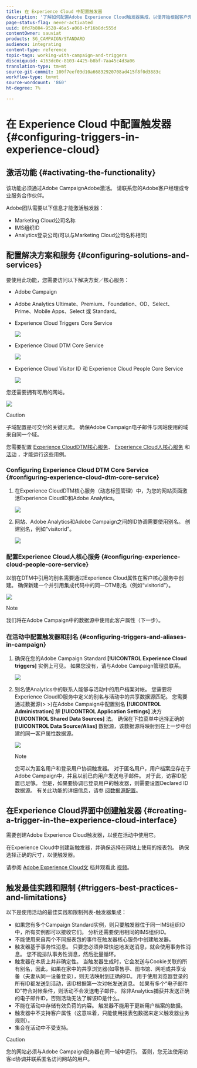 ```yaml
---
title: 在 Experience Cloud 中配置触发器
description: '了解如何配置Adobe Experience Cloud触发器集成，以便开始根据客户先前的行为向客户发送个性化投放。 '
page-status-flag: never-activated
uuid: 8fd7b804-9528-46a5-a060-bf16b8dc555d
contentOwner: sauviat
products: SG_CAMPAIGN/STANDARD
audience: integrating
content-type: reference
topic-tags: working-with-campaign-and-triggers
discoiquuid: 4163dc0c-8103-4425-b8bf-7aa45c4d3a06
translation-type: tm+mt
source-git-commit: 100f7eef03d10a66832920708ad415f8f0d3883c
workflow-type: tm+mt
source-wordcount: '860'
ht-degree: 7%

---
```



# 在 Experience Cloud 中配置触发器{#configuring-triggers-in-experience-cloud}

## 激活功能 {#activating-the-functionality}

该功能必须通过Adobe CampaignAdobe激活。 请联系您的Adobe客户经理或专业服务合作伙伴。

Adobe团队需要以下信息才能激活触发器：

* Marketing Cloud公司名称
* IMS组织ID
* Analytics登录公司(可以与Marketing Cloud公司名称相同)

## 配置解决方案和服务 {#configuring-solutions-and-services}

要使用此功能，您需要访问以下解决方案／核心服务：

* Adobe Campaign
* Adobe Analytics Ultimate、Premium、Foundation、OD、Select、Prime、Mobile Apps、Select 或 Standard。
* Experience Cloud Triggers Core Service

   ![](assets/trigger_uc_prereq_1.png)

* Experience Cloud DTM Core Service

   ![](assets/trigger_uc_prereq_2.png)

* Experience Cloud Visitor ID 和 Experience Cloud People Core Service

   ![](assets/trigger_uc_prereq_3.png)

您还需要拥有可用的网站。

![](assets/trigger_uc_prereq_4.png)

>[!CAUTION]
>
>子域配置是可交付的关键元素。 确保Adobe Campaign电子邮件与网站使用的域来自同一个域。

您需要配置 [Experience CloudDTM核心服务](#configuring-experience-cloud-dtm-core-service)、 [Experience Cloud人核心服务](#configuring-experience-cloud-people-core-service) 和 [活动](#configuring-triggers-and-aliases-in-campaign) ，才能运行这些用例。

### Configuring Experience Cloud DTM Core Service {#configuring-experience-cloud-dtm-core-service}

1. 在Experience CloudDTM核心服务（动态标签管理）中，为您的网站页面激活Experience CloudID和Adobe Analytics。

   ![](assets/trigger_uc_conf_1.png)

1. 网站、Adobe Analytics和Adobe Campaign之间的ID协调需要使用别名。 创建别名，例如“visitorid”。

   ![](assets/trigger_uc_conf_2.png)

### 配置Experience Cloud人核心服务 {#configuring-experience-cloud-people-core-service}

以前在DTM中引用的别名需要通过Experience Cloud属性在客户核心服务中创建。 确保新建一个并引用集成代码中的同一DTM别名（例如“visitorid”）。

![](assets/trigger_uc_conf_3.png)

>[!NOTE]
>
>我们将在Adobe Campaign中的数据源中使用此客户属性（下一步）。

### 在活动中配置触发器和别名 {#configuring-triggers-and-aliases-in-campaign}

1. 确保在您的Adobe Campaign Standard **[!UICONTROL Experience Cloud triggers]** 实例上可见。 如果您没有，请与Adobe Campaign管理员联系。

   ![](assets/remarketing_1.png)

1. 别名使Analytics中的联系人能够与活动中的用户档案对帐。 您需要将Experience CloudID服务中定义的别名与活动中的共享数据源匹配。 您需要通过数据源(> >)在Adobe Campaign中配置别名 **[!UICONTROL Administration]** 解 **[!UICONTROL Application Settings]** 决方 **[!UICONTROL Shared Data Sources]** 法。 确保在下拉菜单中选择正确的 **[!UICONTROL Data Source/Alias]** 数据源，该数据源将映射到在上一步中创建的同一客户属性数据源。

   ![](assets/trigger_uc_conf_5.png)

   >[!NOTE]
   >
   >您可以为匿名用户和登录用户协调触发器。 对于匿名用户，用户档案应存在于Adobe Campaign中，并且以前已向用户发送电子邮件。 对于此，访客ID配置已足够。 但是，如果要协调已登录用户的触发器，则需要设置Declared ID数据源。 有关此功能的详细信息，请参 [阅数据源配置](../../integrating/using/provisioning-and-configuring-integration-with-audience-manager-or-people-core-service.md#step-2--configure-the-data-sources)。

## 在Experience Cloud界面中创建触发器 {#creating-a-trigger-in-the-experience-cloud-interface}

需要创建Adobe Experience Cloud触发器，以便在活动中使用它。

在Experience Cloud中创建新触发器，并确保选择在网站上使用的报表包。 确保选择正确的尺寸，以便触发器。

请参阅 [Adobe Experience Cloud文](https://docs.adobe.com/content/help/zh-Hans/core-services/interface/activation/triggers.html) 档并观看此 [视频](https://helpx.adobe.com/cn/marketing-cloud/how-to/email-marketing.html#step-two)。

## 触发最佳实践和限制 {#triggers-best-practices-and-limitations}

以下是使用活动的最佳实践和限制列表-触发器集成：

* 如果您有多个Campaign Standard实例，则只要触发器位于同一IMS组织ID中，所有实例都可以接收它们。 分析还需要使用相同的IMS组织ID。
* 不能使用来自两个不同报表包的事件在触发器核心服务中创建触发器。
* 触发器基于事务性消息。 只要您必须非常快速地发送消息，就会使用事务性消息。 您不能排队事务性消息，然后批量循环。
* 触发器在本质上并非确定性。 当触发器生成时，它会发送与Cookie关联的所有别名，因此，如果在家中的共享浏览器(如零售亭、图书馆、网吧或共享设备（夫妻从同一设备登录），则无法映射到正确的ID。 用于使用浏览器登录的所有ID都发送到活动，该ID根据第一次对帐发送消息。 如果有多个“电子邮件ID”符合对帐条件，则活动不会发送电子邮件。 除非Analytics捕获并发送正确的电子邮件ID，否则活动无法了解该ID是什么。
* 不能在活动中存储有效负荷的内容。 触发器不能用于更新用户档案的数据。
* 触发器中不支持客户属性（这意味着，只能使用报表包数据来定义触发器业务规则）。
* 集合在活动中不受支持。

>[!CAUTION]
>
>您的网站必须与Adobe Campaign服务器在同一域中运行。 否则，您无法使用访客id协调并联系匿名访问网站的用户。

